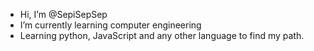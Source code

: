 - Hi, I’m @SepiSepSep
- I’m currently learning computer engineering
- Learning python, JavaScript and any other language to find my path.

<!---
SepiSepSep/SepiSepSep is a ✨ special ✨ repository because its `README.md` (this file) appears on your GitHub profile.
You can click the Preview link to take a look at your changes.
--->
